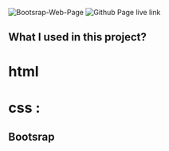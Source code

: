 ![Bootsrap-Web-Page](./img/Animation%20bo.gif)
![Github Page live link]( https://ilknurtuncer.github.io/Bootstrap-Web-Page/)
## What I used in this project?
# html
# css :
   ## Bootsrap